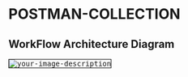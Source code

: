 # POSTMAN-COLLECTION

## WorkFlow Architecture Diagram


<kbd>
<img src="https://github.com/binita537/POSTMAN-COLLECTION/assets/75611677/012ff06e-2a0a-41a3-a566-3de13cee8d19" alt="your-image-description" style="border: 1px solid black;">
</kbd>




